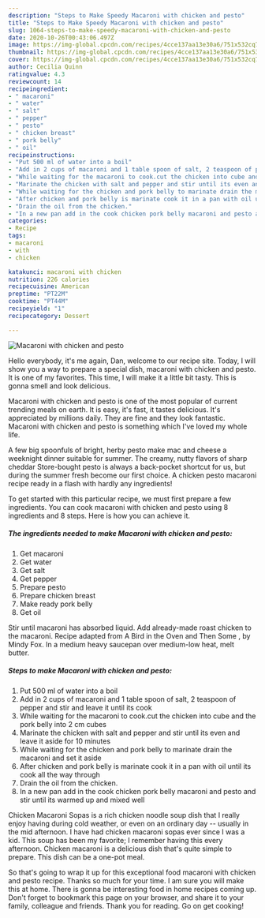 ```yaml
---
description: "Steps to Make Speedy Macaroni with chicken and pesto"
title: "Steps to Make Speedy Macaroni with chicken and pesto"
slug: 1064-steps-to-make-speedy-macaroni-with-chicken-and-pesto
date: 2020-10-26T00:43:06.497Z
image: https://img-global.cpcdn.com/recipes/4cce137aa13e30a6/751x532cq70/macaroni-with-chicken-and-pesto-recipe-main-photo.jpg
thumbnail: https://img-global.cpcdn.com/recipes/4cce137aa13e30a6/751x532cq70/macaroni-with-chicken-and-pesto-recipe-main-photo.jpg
cover: https://img-global.cpcdn.com/recipes/4cce137aa13e30a6/751x532cq70/macaroni-with-chicken-and-pesto-recipe-main-photo.jpg
author: Cecilia Quinn
ratingvalue: 4.3
reviewcount: 14
recipeingredient:
- " macaroni"
- " water"
- " salt"
- " pepper"
- " pesto"
- " chicken breast"
- " pork belly"
- " oil"
recipeinstructions:
- "Put 500 ml of water into a boil"
- "Add in 2 cups of macaroni and 1 table spoon of salt, 2 teaspoon of pepper and stir and leave it until its cook"
- "While waiting for the macaroni to cook.cut the chicken into cube and the pork belly into 2 cm cubes"
- "Marinate the chicken with salt and pepper and stir until its even and leave it aside for 10 minutes"
- "While waiting for the chicken and pork belly to marinate drain the macaroni and set it aside"
- "After chicken and pork belly is marinate cook it in a pan with oil until its cook all the way through"
- "Drain the oil from the chicken."
- "In a new pan add in the cook chicken pork belly macaroni and pesto and stir until its warmed up and mixed well"
categories:
- Recipe
tags:
- macaroni
- with
- chicken

katakunci: macaroni with chicken 
nutrition: 226 calories
recipecuisine: American
preptime: "PT22M"
cooktime: "PT44M"
recipeyield: "1"
recipecategory: Dessert

---
```



![Macaroni with chicken and pesto](https://img-global.cpcdn.com/recipes/4cce137aa13e30a6/751x532cq70/macaroni-with-chicken-and-pesto-recipe-main-photo.jpg)

Hello everybody, it's me again, Dan, welcome to our recipe site. Today, I will show you a way to prepare a special dish, macaroni with chicken and pesto. It is one of my favorites. This time, I will make it a little bit tasty. This is gonna smell and look delicious.

Macaroni with chicken and pesto is one of the most popular of current trending meals on earth. It is easy, it's fast, it tastes delicious. It's appreciated by millions daily. They are fine and they look fantastic. Macaroni with chicken and pesto is something which I've loved my whole life.

A few big spoonfuls of bright, herby pesto make mac and cheese a weeknight dinner suitable for summer. The creamy, nutty flavors of sharp cheddar Store-bought pesto is always a back-pocket shortcut for us, but during the summer fresh become our first choice. A chicken pesto macaroni recipe ready in a flash with hardly any ingredients!


To get started with this particular recipe, we must first prepare a few ingredients. You can cook macaroni with chicken and pesto using 8 ingredients and 8 steps. Here is how you can achieve it.

<!--inarticleads1-->

##### The ingredients needed to make Macaroni with chicken and pesto:

1. Get  macaroni
1. Get  water
1. Get  salt
1. Get  pepper
1. Prepare  pesto
1. Prepare  chicken breast
1. Make ready  pork belly
1. Get  oil


Stir until macaroni has absorbed liquid. Add already-made roast chicken to the macaroni. Recipe adapted from A Bird in the Oven and Then Some , by Mindy Fox. In a medium heavy saucepan over medium-low heat, melt butter. 

<!--inarticleads2-->

##### Steps to make Macaroni with chicken and pesto:

1. Put 500 ml of water into a boil
1. Add in 2 cups of macaroni and 1 table spoon of salt, 2 teaspoon of pepper and stir and leave it until its cook
1. While waiting for the macaroni to cook.cut the chicken into cube and the pork belly into 2 cm cubes
1. Marinate the chicken with salt and pepper and stir until its even and leave it aside for 10 minutes
1. While waiting for the chicken and pork belly to marinate drain the macaroni and set it aside
1. After chicken and pork belly is marinate cook it in a pan with oil until its cook all the way through
1. Drain the oil from the chicken.
1. In a new pan add in the cook chicken pork belly macaroni and pesto and stir until its warmed up and mixed well


Chicken Macaroni Sopas is a rich chicken noodle soup dish that I really enjoy having during cold weather, or even on an ordinary day -- usually in the mid afternoon. I have had chicken macaroni sopas ever since I was a kid. This soup has been my favorite; I remember having this every afternoon. Chicken macaroni is a delicious dish that&#39;s quite simple to prepare. This dish can be a one-pot meal. 

So that's going to wrap it up for this exceptional food macaroni with chicken and pesto recipe. Thanks so much for your time. I am sure you will make this at home. There is gonna be interesting food in home recipes coming up. Don't forget to bookmark this page on your browser, and share it to your family, colleague and friends. Thank you for reading. Go on get cooking!
